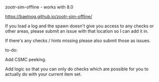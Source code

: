 zootr-sim-offline - works with 8.0

https://baelnog.github.io/zootr-sim-offline/

If you load a log and the spawn doesn't give you access to any checks or other areas, please submit an issue with that location so I can add it in.

If there's any checks / hints missing please also submit those as issues.

to-do:
  
Add CSMC peeking.

Add logic so that you can only do checks which are possible for you to actually do with your current item set.
